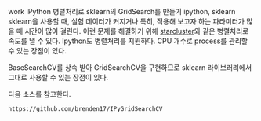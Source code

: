 work
IPython 병렬처리로 sklearn의 GridSearch를 만들기
ipython, sklearn
sklearn을 사용할 때, 실험 데이터가 커지거나 특히, 적용해 보고자 하는 파라미터가 많을 때 시간이 많이 걸린다.
이런 문제를 해결하기 위해 [starcluster](http://star.mit.edu/cluster/)와 같은 병렬처리로 속도를 낼 수 있다.
Ipython도 병렬처리를 지원하다. CPU 개수로 process를 관리할 수 있는 장점이 있다.

BaseSearchCV를 상속 받아 GridSearchCV을 구현하므로 sklearn 라이브러리에서 그대로 사용할 수 있는 장점이 있다.

다음 소스를 참고한다.

    https://github.com/brenden17/IPyGridSearchCV    
